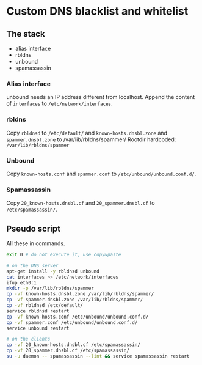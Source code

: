 # Custom DNS blacklist and whitelist

## The stack

- alias interface
- rbldns
- unbound
- spamassassin

### Alias interface

unbound needs an IP address different from localhost.
Append the content of `interfaces` to `/etc/network/interfaces`.

### rbldns

Copy `rbldnsd` to `/etc/default/`
and `known-hosts.dnsbl.zone` and `spammer.dnsbl.zone` to /var/lib/rbldns/spammer/
Rootdir hardcoded: `/var/lib/rbldns/spammer`

### Unbound

Copy `known-hosts.conf` and `spammer.conf` to `/etc/unbound/unbound.conf.d/`.

### Spamassassin

Copy `20_known-hosts.dnsbl.cf` and `20_spammer.dnsbl.cf` to `/etc/spamassassin/`.

## Pseudo script

All these in commands.

```bash
exit 0 # do not execute it, use copy&paste

# on the DNS server
apt-get install -y rbldnsd unbound
cat interfaces >> /etc/network/interfaces
ifup eth0:1
mkdir -p /var/lib/rbldns/spammer
cp -vf known-hosts.dnsbl.zone /var/lib/rbldns/spammer/
cp -vf spammer.dnsbl.zone /var/lib/rbldns/spammer/
cp -vf rbldnsd /etc/default/
service rbldnsd restart
cp -vf known-hosts.conf /etc/unbound/unbound.conf.d/
cp -vf spammer.conf /etc/unbound/unbound.conf.d/
service unbound restart

# on the clients
cp -vf 20_known-hosts.dnsbl.cf /etc/spamassassin/
cp -vf 20_spammer.dnsbl.cf /etc/spamassassin/
su -u daemon -- spamassassin --lint && service spamassassin restart
```
